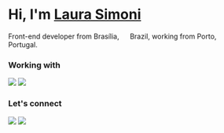 # Hi, I'm [Laura Simoni](https://www.linkedin.com/in/lsimoni/)
Front-end developer from Brasília, <img src="https://hatscripts.github.io/circle-flags/flags/br.svg" width="14"> Brazil, working from Porto, <img src="https://hatscripts.github.io/circle-flags/flags/pt.svg" width="14">  Portugal.

### Working with ###
<img src="https://img.shields.io/badge/mac%20os-000000?style=for-the-badge&logo=apple&logoColor=white" />
<img src="http://img.shields.io/badge/-PHPStorm-181717?style=for-the-badge&logo=phpstorm&logoColor=white" />

### Let's connect ###
[<img src="https://img.shields.io/badge/Twitter-1DA1F2?style=for-the-badge&logo=twitter&logoColor=white" />](https://twitter.com/lsimonidev)
[<img src="https://img.shields.io/badge/dev.to-0A0A0A?style=for-the-badge&logo=devdotto&logoColor=white" />](https://dev.to/lsimonidev)
